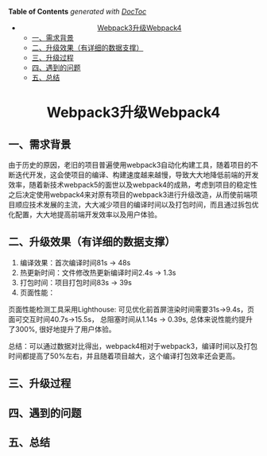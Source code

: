 <!-- START doctoc generated TOC please keep comment here to allow auto update -->
<!-- DON'T EDIT THIS SECTION, INSTEAD RE-RUN doctoc TO UPDATE -->
**Table of Contents**  *generated with [DocToc](https://github.com/thlorenz/doctoc)*

- [<center>Webpack3升级Webpack4</center>](#centerwebpack3升级webpack4center)
  - [一、需求背景](#一需求背景)
  - [二、升级效果（有详细的数据支撑）](#二升级效果有详细的数据支撑)
  - [三、升级过程](#三升级过程)
  - [四、遇到的问题](#四遇到的问题)
  - [五、总结](#五总结)

<!-- END doctoc generated TOC please keep comment here to allow auto update -->

# <center>Webpack3升级Webpack4</center>
## 一、需求背景

由于历史的原因，老旧的项目普遍使用webpack3自动化构建工具，随着项目的不断迭代开发，这会使项目的编译、构建速度越来越慢，导致大大地降低前端的开发效率，随着新技术webpack5的面世以及webpack4的成熟，考虑到项目的稳定性之后决定使用webpack4来对原有项目的webpack3进行升级改造，从而使前端项目顺应技术发展的主流，大大减少项目的编译时间以及打包时间，而且通过拆包优化配置，大大地提高前端开发效率以及用户体验。

## 二、升级效果（有详细的数据支撑）

1. 编译效果：首次编译时间81s → 48s
2. 热更新时间：文件修改热更新编译时间2.4s -> 1.3s
3. 打包时间：项目打包时间83s → 39s
4. 页面性能：

页面性能检测工具采用Lighthouse: 可见优化前首屏渲染时间需要31s->9.4s，页面可交互时间40.7s->15.5s， 总阻塞时间从1.14s → 0.39s, 总体来说性能约提升了300%, 很好地提升了用户体验。

总结：可以通过数据对比得出，webpack4相对于webpack3，编译时间以及打包时间都提高了50%左右，并且随着项目越大，这个编译打包效率还会更高。

## 三、升级过程
## 四、遇到的问题
## 五、总结